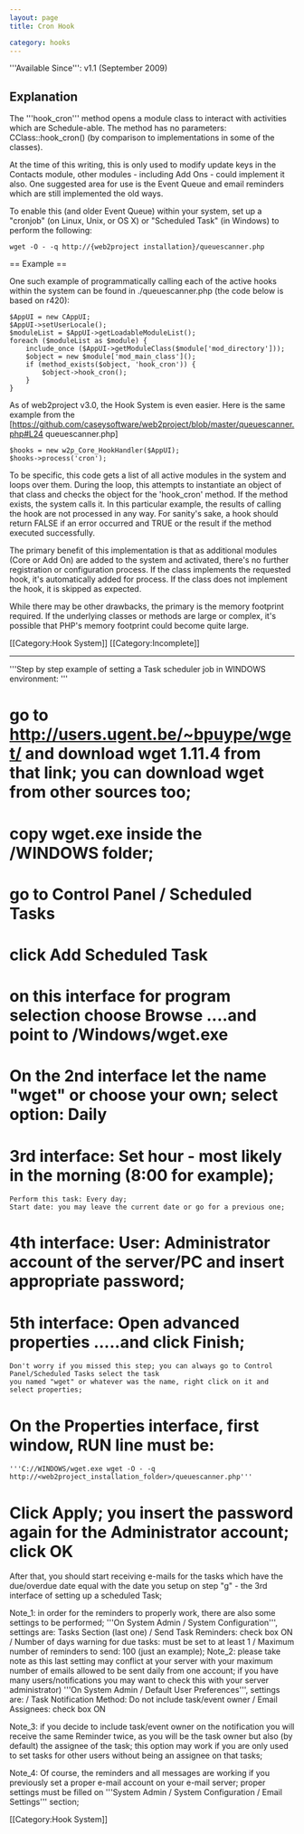 ```yaml
---
layout: page
title: Cron Hook

category: hooks
---
```


'''Available Since''': v1.1 (September 2009)

## Explanation

The '''hook_cron''' method opens a module class to interact with activities which are Schedule-able.
The method has no parameters: CClass::hook_cron() (by comparison to implementations in some of the classes).

At the time of this writing, this is only used to modify update keys in the Contacts module, other modules - including Add Ons - could implement it also.  One suggested area for use is the Event Queue and email reminders which are still implemented the old ways.

To enable this (and older Event Queue) within your system, set up a "cronjob" (on Linux, Unix, or OS X) or "Scheduled Task" (in Windows) to perform the following:

    wget -O - -q http://{web2project installation}/queuescanner.php

== Example ==

One such example of programmatically calling each of the active hooks within the system can be found in ./queuescanner.php (the code below is based on r420):

    $AppUI = new CAppUI;
    $AppUI->setUserLocale();
    $moduleList = $AppUI->getLoadableModuleList();
    foreach ($moduleList as $module) {
        include_once ($AppUI->getModuleClass($module['mod_directory']));
        $object = new $module['mod_main_class']();
        if (method_exists($object, 'hook_cron')) {
            $object->hook_cron();
        }
    }

As of web2project v3.0, the Hook System is even easier. Here is the same example from the [https://github.com/caseysoftware/web2project/blob/master/queuescanner.php#L24 queuescanner.php]

    $hooks = new w2p_Core_HookHandler($AppUI);
    $hooks->process('cron');

To be specific, this code gets a list of all active modules in the system and loops over them.  During the loop, this attempts to instantiate an object of that class and checks the object for the 'hook_cron' method.  If the method exists, the system calls it.  In this particular example, the results of calling the hook are not processed in any way.  For sanity's sake, a hook should return FALSE if an error occurred and TRUE or the result if the method executed successfully.

The primary benefit of this implementation is that as additional modules (Core or Add On) are added to the system and activated, there's no further registration or configuration process.  If the class implements the requested hook, it's automatically added for process.  If the class does not implement the hook, it is skipped as expected.

While there may be other drawbacks, the primary is the memory footprint required.  If the underlying classes or methods are large or complex, it's possible that PHP's memory footprint could become quite large.

[[Category:Hook System]]
[[Category:Incomplete]]

----


'''Step by step example of setting a Task scheduler job in WINDOWS environment:
'''
# go to http://users.ugent.be/~bpuype/wget/ and download wget 1.11.4 from that link; you can download wget from other sources too;
# copy wget.exe inside the /WINDOWS folder;
# go to Control Panel / Scheduled Tasks
# click Add Scheduled Task
# on this interface for program selection choose Browse ....and point to /Windows/wget.exe
# On the 2nd interface let the name "wget" or choose your own; select option: Daily
# 3rd interface: Set hour - most likely in the morning (8:00 for example);
    Perform this task: Every day;
    Start date: you may leave the current date or go for a previous one;
# 4th interface: User: Administrator account of the server/PC and insert appropriate password;
# 5th interface: Open advanced properties .....and click Finish;
    Don't worry if you missed this step; you can always go to Control Panel/Scheduled Tasks select the task
    you named "wget" or whatever was the name, right click on it and select properties;
# On the Properties interface, first window, RUN line must be:
    '''C://WINDOWS/wget.exe wget -O - -q http://<web2project_installation_folder>/queuescanner.php'''
# Click Apply; you insert the password again for the Administrator account; click OK


After that, you should start receiving e-mails for the tasks which have the due/overdue date equal with the date you setup
on step "g" - the 3rd interface of setting up a scheduled Task;

Note_1: in order for the reminders to properly work, there are also some settings to be performed;
        '''On System Admin / System Configuration''', settings are:
        Tasks Section (last one) / Send Task Reminders: check box ON
                                 / Number of days warning for due tasks: must be set to at least 1
                                 / Maximum number of reminders to send: 100 (just an example);
Note_2: please take note as this last setting may conflict at your server with your maximum number of emails allowed to be sent
daily from one account; if you have many users/notifications you may want to check this with your server administrator)
        '''On System Admin / Default User Preferences''', settings are:
                           / Task Notification Method: Do not include task/event owner
                           / Email Assignees: check box ON

Note_3: if you decide to include task/event owner on the notification you will receive the same Reminder twice, as you will be
the task owner but also (by default) the assignee of the task; this option may work if you are only used to set tasks for other
users without being an assignee on that tasks;

Note_4: Of course, the reminders and all messages are working if you previously set a proper e-mail account on your e-mail server;
proper settings must be filled on '''System Admin / System Configuration / Email Settings''' section;

[[Category:Hook System]]

